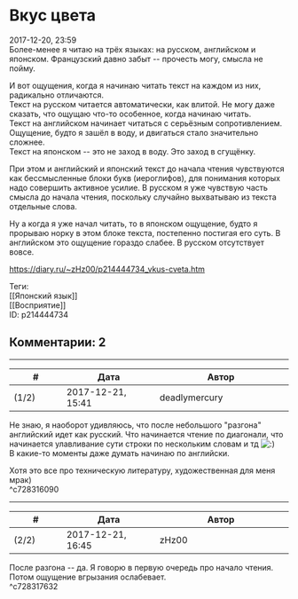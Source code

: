 Вкус цвета
==========

  
2017-12-20, 23:59  
 Более-менее я читаю на трёх языках: на русском, английском и японском. Французский давно забыт -- прочесть могу, смысла не пойму.   
   
 И вот ощущения, когда я начинаю читать текст на каждом из них, радикально отличаются.   
 Текст на русском читается автоматически, как влитой. Не могу даже сказать, что ощущаю что-то особенное, когда начинаю читать.   
 Текст на английском начинает читаться с серьёзным сопротивлением. Ощущение, будто я зашёл в воду, и двигаться стало значительно сложнее.   
 Текст на японском -- это не заход в воду. Это заход в сгущёнку.   
   
 При этом и английский и японский текст до начала чтения чувствуются как бессмысленные блоки букв (иероглифов), для понимания которых надо совершить активное усилие. В русском я уже чувствую часть смысла до начала чтения, поскольку случайно выхватываю из текста отдельные слова.   
   
 Ну а когда я уже начал читать, то в японском ощущение, будто я прорываю норку в этом блоке текста, постепенно постигая его суть. В английском это ощущение гораздо слабее. В русском отсутствует вовсе.   
  
<https://diary.ru/~zHz00/p214444734_vkus-cveta.htm>  
  
Теги:  
[[Японский язык]]  
[[Восприятие]]  
ID: p214444734  


Комментарии: 2
--------------

  


---



|         #         |              Дата              |                     Автор                     |           ID           |
| --- | --- | --- | --- |
| (1/2) | 2017-12-21, 15:41 | deadlymercury | c728316090 |

  
 Не знаю, я наоборот удивляюсь, что после небольшого "разгона" английский идет как русский. Что начинается чтение по диагонали, что начинается улавливание сути строки по нескольким словам и тд ![:)](http://static.diary.ru/picture/3.gif)   
 В какие-то моменты даже думать начинаю по английски.   
   
 Хотя это все про техническую литературу, художественная для меня мрак)   
 ^c728316090

---



|         #         |              Дата              |                     Автор                     |           ID           |
| --- | --- | --- | --- |
| (2/2) | 2017-12-21, 16:45 | zHz00 | c728317632 |

  
 После разгона -- да. Я говорю в первую очередь про начало чтения. Потом ощущение вгрызания ослабевает.   
 ^c728317632